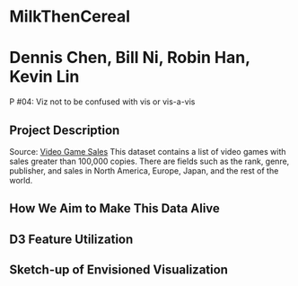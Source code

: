 # MilkThenCereal
# Dennis Chen, Bill Ni, Robin Han, Kevin Lin
P #04: Viz not to be confused with vis or vis-a-vis

## Project Description
Source: [Video Game Sales](https://www.kaggle.com/gregorut/videogamesales?fbclid=IwAR0VHVvLrf3gabldhgXQiVNqERn6fBIYBPmbYh-0Jq__7b6R-9hdrEYoPFs)
This dataset contains a list of video games with sales greater than 100,000 copies. There are fields such as the rank, genre, publisher, and sales in North America, Europe, Japan, and the rest of the world.
## How We Aim to Make This Data Alive
## D3 Feature Utilization
## Sketch-up of Envisioned Visualization
